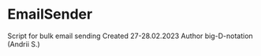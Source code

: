 # EmailSender
Script for bulk email sending
Created 27-28.02.2023
Author big-D-notation (Andrii S.)

